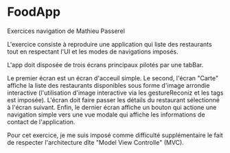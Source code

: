 # FoodApp
Exercices navigation de Mathieu Passerel

L'exercice consiste à reproduire une application qui liste des restaurants tout en respectant l'UI et les modes de navigations imposés.

L'app doit disposée de trois écrans principaux pilotés par une tabBar.

Le premier écran est un écran d'acceuil simple.
Le second, l'écran "Carte" affiche la liste des restaurants disponibles sous forme d'image arrondie interactive (l'utilisation d'image interactive via les gestureReconiz et les tags est imposée). L'écran doit faire passer les détails du restaurant sélectionné à l'écran suivant.
Enfin, le dernier écran affiche un bouton qui actione une navigation simple vers une vue modale qui affiche les informations de contact de l'application.

Pour cet exercice, je me suis imposé comme difficulté supplémentaire le fait de respecter l'architecture dîte "Model View Controlle" (MVC).
